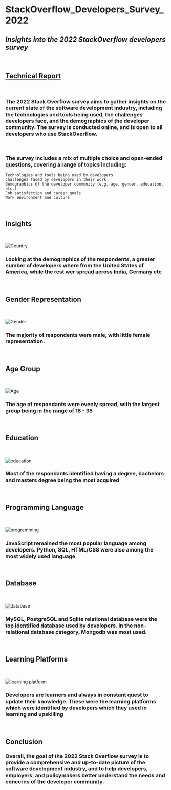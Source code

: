 # StackOverflow_Developers_Survey_2022

## ***Insights into the 2022 StackOverflow developers survey***

<br>

## [Technical Report](https://medium.com/@AviatorIfeanyi/an-analysis-of-stack-overflow-2022-developers-survey-e268065f3b7c)

<br>

### The 2022 Stack Overflow survey aims to gather insights on the current state of the software development industry, including the technologies and tools being used, the challenges developers face, and the demographics of the developer community. The survey is conducted online, and is open to all developers who use StackOverflow.

<br>

### The survey includes a mix of multiple choice and open-ended questions, covering a range of topics including:

    Technologies and tools being used by developers
    Challenges faced by developers in their work
    Demographics of the developer community (e.g. age, gender, education, etc.)
    Job satisfaction and career goals
    Work environment and culture

<br>

## Insights

<br>

![Country](./image/country.png)

### Looking at the demographics of the respondents, a greater number of developers where from the United States of America, while the rest wer spread across India, Germany etc

<br>

## Gender Representation
<br>

![Gender](./image/gender.png)

### The majority of respondents were male, with little female representation. 

<br>

## Age Group
<br>

![Age](./image/age.png)

### The age of respondants were evenly spread, with the largest group being in the range of 18 - 35

<br>

## Education
<br>

![education](./image/education.png)

### Most of the respondants identified having a degree, bachelors and masters degree being the most acquired

<br>

## Programming Language
<br>

![programming](./image/programming.png)

### JavaScript remained the most popular language among developers. Python, SQL, HTML/CSS were also among the most widely used language

<br>

## Database
<br>

![database](./image/dbs.png)
### MySQL, PostgreSQL and Sqlite relational database were the top identified database used by developers. In the non-relational database category, Mongodb was most used.

<br>

## Learning Platforms
<br>

![learning platform](./image/learning_platform.png)
### Developers are learners and always in constant quest to update their knowledge. These were the learning platforms which were identified by developers which they used in learning and upskilling

<br>

## Conclusion

### Overall, the goal of the 2022 Stack Overflow survey is to provide a comprehensive and up-to-date picture of the software development industry, and to help developers, employers, and policymakers better understand the needs and concerns of the developer community.